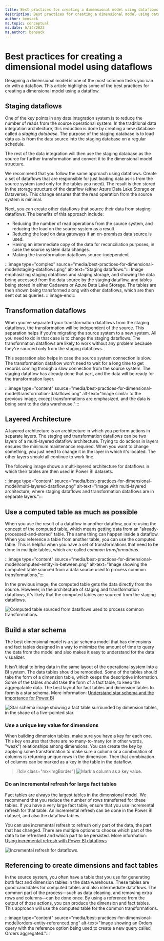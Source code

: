 ```yaml
---
title: Best practices for creating a dimensional model using dataflows
description: Best practices for creating a dimensional model using dataflows
author: bensack
ms.topic: conceptual
ms.date: 6/14/2023
ms.author: bensack
---
```


# Best practices for creating a dimensional model using dataflows

Designing a dimensional model is one of the most common tasks you can do with a dataflow. This article highlights some of the best practices for creating a dimensional model using a dataflow.

## Staging dataflows

One of the key points in any data integration system is to reduce the number of reads from the source operational system. In the traditional data integration architecture, this reduction is done by creating a new database called a *staging database*. The purpose of the staging database is to load data as-is from the data source into the staging database on a regular schedule.

The rest of the data integration will then use the staging database as the source for further transformation and convert it to the dimensional model structure.

We recommend that you follow the same approach using dataflows. Create a set of dataflows that are responsible for just loading data as-is from the source system (and only for the tables you need). The result is then stored in the storage structure of the dataflow (either Azure Data Lake Storage or Dataverse). This change ensures that the read operation from the source system is minimal.

Next, you can create other dataflows that source their data from staging dataflows. The benefits of this approach include:

- Reducing the number of read operations from the source system, and reducing the load on the source system as a result.
- Reducing the load on data gateways if an on-premises data source is used.
- Having an intermediate copy of the data for reconciliation purposes, in case the source system data changes.
- Making the transformation dataflows source-independent.

:::image type="complex" source="media/best-practices-for-dimensional-model/staging-dataflows.png" alt-text="Staging dataflows.":::
   Image emphasizing staging dataflows and staging storage, and showing the data being accessed from the data source by the staging dataflow, and tables being stored in either Cadavers or Azure Data Lake Storage. The tables are then shown being transformed along with other dataflows, which are then sent out as queries.
:::image-end:::

## Transformation dataflows

When you've separated your transformation dataflows from the staging dataflows, the transformation will be independent of the source. This separation helps if you're migrating the source system to a new system. All you need to do in that case is to change the staging dataflows. The transformation dataflows are likely to work without any problem because they're sourced only from the staging dataflows.

This separation also helps in case the source system connection is slow. The transformation dataflow won't need to wait for a long time to get records coming through a slow connection from the source system. The staging dataflow has already done that part, and the data will be ready for the transformation layer.

:::image type="content" source="media/best-practices-for-dimensional-model/transformation-dataflows.png" alt-text="Image similar to the previous image, except transformations are emphasized, and the data is being sent to the data warehouse.":::

## Layered Architecture

A layered architecture is an architecture in which you perform actions in separate layers. The staging and transformation dataflows can be two layers of a multi-layered dataflow architecture. Trying to do actions in layers ensures the minimum maintenance required. When you want to change something, you just need to change it in the layer in which it's located. The other layers should all continue to work fine.

The following image shows a multi-layered architecture for dataflows in which their tables are then used in Power BI datasets.

:::image type="content" source="media/best-practices-for-dimensional-model/multi-layered-dataflow.png" alt-text="Image with multi-layered architecture, where staging dataflows and transformation dataflows are in separate layers.":::

## Use a computed table as much as possible

When you use the result of a dataflow in another dataflow, you're using the concept of the computed table, which means getting data from an "already-processed-and-stored" table. The same thing can happen inside a dataflow. When you reference a table from another table, you can use the computed table. This is helpful when you have a set of transformations that need to be done in multiple tables, which are called *common transformations*.

:::image type="content" source="media/best-practices-for-dimensional-model/computed-entity-in-between.png" alt-text="Image showing the computed table sourced from a data source used to process common transformations.":::

In the previous image, the computed table gets the data directly from the source. However, in the architecture of staging and transformation dataflows, it's likely that the computed tables are sourced from the staging dataflows.

![Computed table sourced from dataflows used to process common transformations.](media/best-practices-for-dimensional-model/computed-entity-from-dataflows.png)

## Build a star schema

The best dimensional model is a star schema model that has dimensions and fact tables designed in a way to minimize the amount of time to query the data from the model and also makes it easy to understand for the data visualizer.

It isn't ideal to bring data in the same layout of the operational system into a BI system. The data tables should be remodeled. Some of the tables should take the form of a dimension table, which keeps the descriptive information. Some of the tables should take the form of a fact table, to keep the aggregatable data. The best layout for fact tables and dimension tables to form is a star schema. More information: [Understand star schema and the importance for Power BI](/power-bi/guidance/star-schema)

![Star schema image showing a fact table surrounded by dimension tables, in the shape of a five-pointed star.](/power-bi/guidance/media/star-schema/star-schema-example1.png)

### Use a unique key value for dimensions

When building dimension tables, make sure you have a key for each one. This key ensures that there are no many-to-many (or in other words, "weak") relationships among dimensions. You can create the key by applying some transformation to make sure a column or a combination of columns is returning unique rows in the dimension. Then that combination of columns can be marked as a key in the table in the dataflow.

> [!div class="mx-imgBorder"]
> ![Mark a column as a key value.](media/best-practices-for-dimensional-model/mark-as-key.png)

### Do an incremental refresh for large fact tables

Fact tables are always the largest tables in the dimensional model. We recommend that you reduce the number of rows transferred for these tables. If you have a very large fact table, ensure that you use incremental refresh for that table. An incremental refresh can be done in the Power BI dataset, and also the dataflow tables.

You can use incremental refresh to refresh only part of the data, the part that has changed. There are multiple options to choose which part of the data to be refreshed and which part to be persisted. More information: [Using incremental refresh with Power BI dataflows](/power-bi/transform-model/service-dataflows-incremental-refresh)

![Incremental refresh for dataflows.](/power-bi/transform-model/media/service-dataflows-incremental-refresh/dataflows-incremental-refresh_03.png)

## Referencing to create dimensions and fact tables

In the source system, you often have a table that you use for generating both fact and dimension tables in the data warehouse. These tables are good candidates for computed tables and also intermediate dataflows. The common part of the process&mdash;such as data cleaning, and removing extra rows and columns&mdash;can be done once. By using a reference from the output of those actions, you can produce the dimension and fact tables. This approach will use the computed table for the common transformations.

:::image type="content" source="media/best-practices-for-dimensional-model/orders-entity-referenced.png" alt-text="Image showing an Orders query with the reference option being used to create a new query called Orders aggregated.":::
